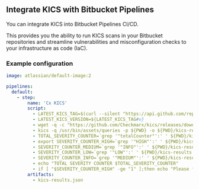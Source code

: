 ## Integrate KICS with Bitbucket Pipelines

You can integrate KICS into Bitbucket Pipelines CI/CD.

This provides you the ability to run KICS scans in your Bitbucket repositories and streamline vulnerabilities and misconfiguration checks to your infrastructure as code (IaC).

### Example configuration

```yaml
image: atlassian/default-image:2

pipelines:
  default:
    - step:
        name: 'Cx KICS'
        script:
          - LATEST_KICS_TAG=$(curl --silent "https://api.github.com/repos/Checkmarx/kics/releases/latest" | grep '"tag_name":' | sed -E 's/.*"([^"]+)".*/\1/')
          - LATEST_KICS_VERSION=${LATEST_KICS_TAG#v}
          - wget -q -c "https://github.com/Checkmarx/kics/releases/download/${LATEST_KICS_TAG}/kics_${LATEST_KICS_VERSION}_linux_x64.tar.gz" -O - | tar -xz --directory /usr/bin &>/dev/null
          - kics -q /usr/bin/assets/queries -p ${PWD} -o ${PWD}/kics-results.json
          - TOTAL_SEVERITY_COUNTER=`grep '"totalCounter"':' ' ${PWD}/kics-results.json | awk {'print $2'}`
          - export SEVERITY_COUNTER_HIGH=`grep '"HIGH"':' ' ${PWD}/kics-results.json | awk {'print $2'} | sed 's/.$//'`
          - SEVERITY_COUNTER_MEDIUM=`grep '"INFO"':' ' ${PWD}/kics-results.json | awk {'print $2'} | sed 's/.$//'`
          - SEVERITY_COUNTER_LOW=`grep '"LOW"':' ' ${PWD}/kics-results.json | awk {'print $2'} | sed 's/.$//'`
          - SEVERITY_COUNTER_INFO=`grep '"MEDIUM"':' ' ${PWD}/kics-results.json | awk {'print $2'} | sed 's/.$//'`
          - echo "TOTAL SEVERITY COUNTER $TOTAL_SEVERITY_COUNTER"
          - if [ "$SEVERITY_COUNTER_HIGH" -ge "1" ];then echo "Please fix all $SEVERITY_COUNTER_HIGH HIGH SEVERITY COUNTERS" && exit 1;fi
        artifacts:
          - kics-results.json

```
